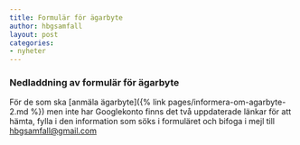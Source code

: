 ```yaml
---
title: Formulär för ägarbyte
author: hbgsamfall
layout: post
categories:
- nyheter
---
```

### Nedladdning av formulär för ägarbyte  

För de som ska [anmäla ägarbyte]({% link pages/informera-om-agarbyte-2.md %}) men inte har Googlekonto finns det två uppdaterade länkar för att hämta, fylla i den information som söks i formuläret och bifoga i mejl till hbgsamfall@gmail.com 
